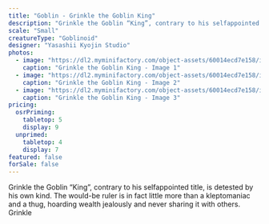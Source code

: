 ```yaml
---
title: "Goblin - Grinkle the Goblin King"
description: "Grinkle the Goblin “King”, contrary to his selfappointed title, is detested by his own kind. The would-be ruler is in fact little more than a kleptomaniac and a thug, hoarding wealth jealously and never sharing it with others. Grinkle"
scale: "Small"
creatureType: "Goblinoid"
designer: "Yasashii Kyojin Studio"
photos:
  - image: "https://dl2.myminifactory.com/object-assets/60014ecd7e158/images/720X720-grinkle-ps.jpg"
    caption: "Grinkle the Goblin King - Image 1"
  - image: "https://dl2.myminifactory.com/object-assets/60014ecd7e158/images/720X720-720x720-20200902-161908.jpg"
    caption: "Grinkle the Goblin King - Image 2"
  - image: "https://dl2.myminifactory.com/object-assets/60014ecd7e158/images/720X720-720x720-20200902-161914.jpg"
    caption: "Grinkle the Goblin King - Image 3"
pricing:
  osrPriming:
    tabletop: 5
    display: 9
  unprimed:
    tabletop: 4
    display: 7
featured: false
forSale: false
---
```


Grinkle the Goblin “King”, contrary to his selfappointed title, is detested by his own kind. The would-be ruler is in fact little more than a kleptomaniac and a thug, hoarding wealth jealously and never sharing it with others. Grinkle